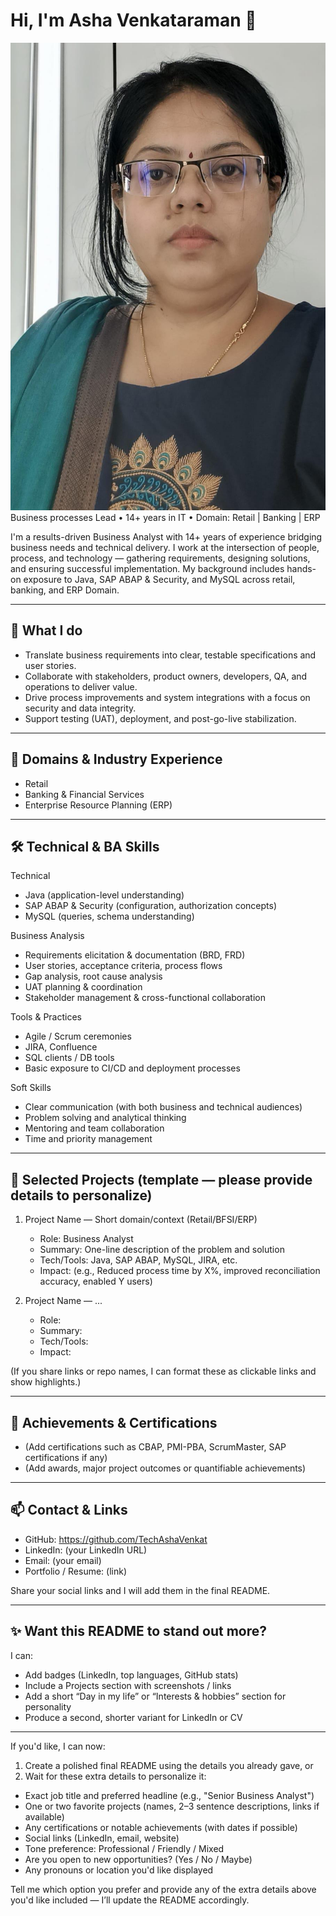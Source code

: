 # Hi, I'm Asha Venkataraman 👋
![Asha](https://github.com/TechAshaVenkat/Asha-Venkat/blob/main/Asha.JPEG.jpeg?raw=true)
        Business processes Lead • 14+ years in IT • Domain: Retail | Banking | ERP

I'm a results-driven Business Analyst with 14+ years of experience bridging business needs and technical delivery. I work at the intersection of people, process, and technology — gathering requirements, designing solutions, and ensuring successful implementation. My background includes hands-on exposure to Java, SAP ABAP & Security, and MySQL across retail, banking, and ERP Domain.

---

## 🔭 What I do
- Translate business requirements into clear, testable specifications and user stories.
- Collaborate with stakeholders, product owners, developers, QA, and operations to deliver value.
- Drive process improvements and system integrations with a focus on security and data integrity.
- Support testing (UAT), deployment, and post-go-live stabilization.

---

## 💼 Domains & Industry Experience
- Retail
- Banking & Financial Services
- Enterprise Resource Planning (ERP)

---

## 🛠 Technical & BA Skills

Technical
- Java (application-level understanding)
- SAP ABAP & Security (configuration, authorization concepts)
- MySQL (queries, schema understanding)

Business Analysis
- Requirements elicitation & documentation (BRD, FRD)
- User stories, acceptance criteria, process flows
- Gap analysis, root cause analysis
- UAT planning & coordination
- Stakeholder management & cross-functional collaboration

Tools & Practices
- Agile / Scrum ceremonies
- JIRA, Confluence
- SQL clients / DB tools
- Basic exposure to CI/CD and deployment processes

Soft Skills
- Clear communication (with both business and technical audiences)
- Problem solving and analytical thinking
- Mentoring and team collaboration
- Time and priority management

---

## 🚀 Selected Projects (template — please provide details to personalize)
1. Project Name — Short domain/context (Retail/BFSI/ERP)
   - Role: Business Analyst
   - Summary: One-line description of the problem and solution
   - Tech/Tools: Java, SAP ABAP, MySQL, JIRA, etc.
   - Impact: (e.g., Reduced process time by X%, improved reconciliation accuracy, enabled Y users)

2. Project Name — ...
   - Role:
   - Summary:
   - Tech/Tools:
   - Impact:

(If you share links or repo names, I can format these as clickable links and show highlights.)

---

## 🎯 Achievements & Certifications
- (Add certifications such as CBAP, PMI-PBA, ScrumMaster, SAP certifications if any)
- (Add awards, major project outcomes or quantifiable achievements)

---

## 📫 Contact & Links
- GitHub: https://github.com/TechAshaVenkat
- LinkedIn: (your LinkedIn URL)
- Email: (your email)
- Portfolio / Resume: (link)

Share your social links and I will add them in the final README.

---

## ✨ Want this README to stand out more?
I can:
- Add badges (LinkedIn, top languages, GitHub stats)
- Include a Projects section with screenshots / links
- Add a short “Day in my life” or “Interests & hobbies” section for personality
- Produce a second, shorter variant for LinkedIn or CV

---

If you'd like, I can now:
1) Create a polished final README using the details you already gave, or  
2) Wait for these extra details to personalize it:

- Exact job title and preferred headline (e.g., "Senior Business Analyst")
- One or two favorite projects (names, 2–3 sentence descriptions, links if available)
- Any certifications or notable achievements (with dates if possible)
- Social links (LinkedIn, email, website)
- Tone preference: Professional / Friendly / Mixed
- Are you open to new opportunities? (Yes / No / Maybe)
- Any pronouns or location you'd like displayed

Tell me which option you prefer and provide any of the extra details above you'd like included — I’ll update the README accordingly.
